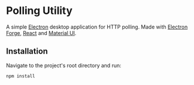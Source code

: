 # Polling Utility

A simple [Electron](https://www.electronjs.org/) desktop application for HTTP polling. Made with [Electron Forge](https://www.electronforge.io/), [React](https://reactjs.org/) and [Material UI](https://material-ui.com/).
## Installation

Navigate to the project's root directory and run:

```bash
npm install
```

